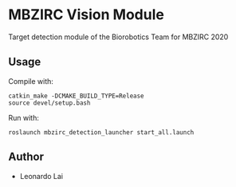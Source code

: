 # MBZIRC Vision Module

Target detection module of the Biorobotics Team for MBZIRC 2020

## Usage

Compile with:
```
catkin_make -DCMAKE_BUILD_TYPE=Release
source devel/setup.bash
```

Run with:
```
roslaunch mbzirc_detection_launcher start_all.launch
```

## Author

- Leonardo Lai
